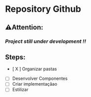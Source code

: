 # Repository Github

## ⚠️Attention: 

### **_Project still under development !!_**

## Steps: 

- [ X ] Organizar pastas
- [ ] Desenvolver Componentes
- [ ] Criar implementaçãao
- [ ] Estilizar